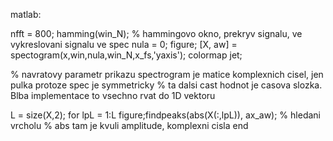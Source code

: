 matlab:

nfft = 800;
hamming(win_N); % hammingovo okno, prekryv signalu, ve vykreslovani signalu ve spec
nula = 0;
figure; [X, aw] = spectogram(x,win,nula,win_N,x_fs,'yaxis'); colormap jet;

% navratovy parametr prikazu spectrogram je matice komplexnich cisel, jen pulka protoze spec je symmetricky
% ta dalsi cast hodnot je casova slozka. Blba implementace to vsechno rvat do 1D vektoru

L = size(X,2);
for lpL = 1:L
    figure;findpeaks(abs(X(:,lpL)), ax_aw); % hledani vrcholu
    % abs tam je kvuli amplitude, komplexni cisla
end